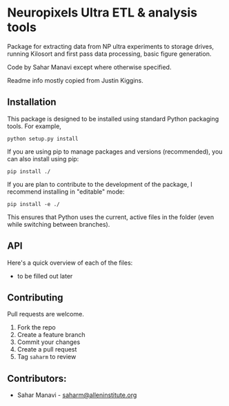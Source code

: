 Neuropixels Ultra ETL & analysis tools
==============================

Package for extracting data from NP ultra experiments to storage drives, running Kilosort and first pass data processing, basic figure generation.

Code by Sahar Manavi except where otherwise specified.

Readme info mostly copied from Justin Kiggins.

## Installation
This package is designed to be installed using standard Python packaging tools. For example,

    python setup.py install

If you are using pip to manage packages and versions (recommended), you can also install using pip:

    pip install ./

If you are plan to contribute to the development of the package, I recommend installing in "editable" mode:

    pip install -e ./

This ensures that Python uses the current, active files in the folder (even while switching between branches).

## API

Here's a quick overview of each of the files:

- to be filled out later


## Contributing

Pull requests are welcome.

1. Fork the repo
2. Create a feature branch
3. Commit your changes
4. Create a pull request
5. Tag `saharm` to review

## Contributors:

- Sahar Manavi - saharm@alleninstitute.org
